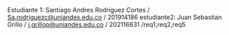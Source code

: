 Estudiante 1: Santiago Andres Rodriguez Cortes / Sa.rodriguezc@uniandes.edu.co / 201914186 estudiante2: Juan Sebastian Grillo / j.grillop@uniandes.edu.co / 202116631 /req1,req2,req5
